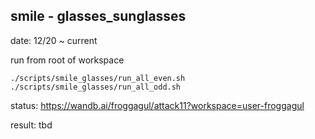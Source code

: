 ## smile - glasses_sunglasses
date: 12/20 ~ current

run from root of workspace
```shell
./scripts/smile_glasses/run_all_even.sh
./scripts/smile_glasses/run_all_odd.sh
```
status: https://wandb.ai/froggagul/attack11?workspace=user-froggagul

result: tbd
